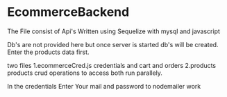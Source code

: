 # EcommerceBackend

The File consist of Api's Written using Sequelize with mysql and javascript

Db's are not provided here but once server is started db's will be created.
Enter the products data first.

two files
1.ecommerceCred.js
  credentials and cart and orders
2.products
  products crud operations
to access both run parallely.



In the credentials
Enter Your mail and password to nodemailer work
